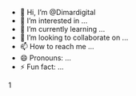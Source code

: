 - 👋 Hi, I’m @Dimardigital
- 👀 I’m interested in ...
- 🌱 I’m currently learning ...
- 💞️ I’m looking to collaborate on ...
- 📫 How to reach me ...
- 😄 Pronouns: ...
- ⚡ Fun fact: ...

<!---
Dimardigital/Dimardigital is a ✨ special ✨ repository because its `README.md` (this file) appears on your GitHub profile.
You can click the Preview link to take a look at your changes.
--->1

